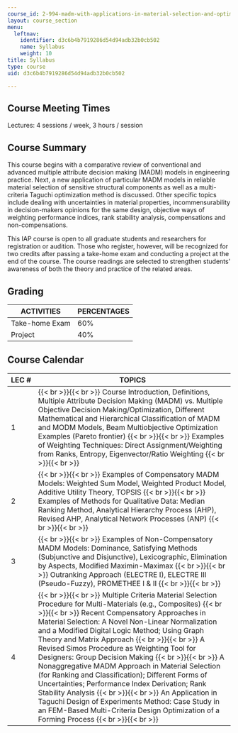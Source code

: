 ```yaml
---
course_id: 2-994-madm-with-applications-in-material-selection-and-optimal-design-january-iap-2007
layout: course_section
menu:
  leftnav:
    identifier: d3c6b4b7919286d54d94adb32b0cb502
    name: Syllabus
    weight: 10
title: Syllabus
type: course
uid: d3c6b4b7919286d54d94adb32b0cb502

---
```


Course Meeting Times
--------------------

Lectures: 4 sessions / week, 3 hours / session

Course Summary
--------------

This course begins with a comparative review of conventional and advanced multiple attribute decision making (MADM) models in engineering practice. Next, a new application of particular MADM models in reliable material selection of sensitive structural components as well as a multi-criteria Taguchi optimization method is discussed. Other specific topics include dealing with uncertainties in material properties, incommensurability in decision-makers opinions for the same design, objective ways of weighting performance indices, rank stability analysis, compensations and non-compensations.

This IAP course is open to all graduate students and researchers for registration or audition. Those who register, however, will be recognized for two credits after passing a take-home exam and conducting a project at the end of the course. The course readings are selected to strengthen students' awareness of both the theory and practice of the related areas.

Grading
-------

| ACTIVITIES | PERCENTAGES |
| --- | --- |
| Take-home Exam | 60% |
| Project | 40% 

Course Calendar
---------------

| LEC # | TOPICS |
| --- | --- |
| 1 |  {{< br >}}{{< br >}} Course Introduction, Definitions, Multiple Attribute Decision Making (MADM) vs. Multiple Objective Decision Making/Optimization, Different Mathematical and Hierarchical Classification of MADM and MODM Models, Beam Multiobjective Optimization Examples (Pareto frontier) {{< br >}}{{< br >}} Examples of Weighting Techniques: Direct Assignment/Weighting from Ranks, Entropy, Eigenvector/Ratio Weighting {{< br >}}{{< br >}}  |
| 2 |  {{< br >}}{{< br >}} Examples of Compensatory MADM Models: Weighted Sum Model, Weighted Product Model, Additive Utility Theory, TOPSIS {{< br >}}{{< br >}} Examples of Methods for Qualitative Data: Median Ranking Method, Analytical Hierarchy Process (AHP), Revised AHP, Analytical Network Processes (ANP) {{< br >}}{{< br >}}  |
| 3 |  {{< br >}}{{< br >}} Examples of Non-Compensatory MADM Models: Dominance, Satisfying Methods (Subjunctive and Disjunctive), Lexicographic, Elimination by Aspects, Modified Maximin-Maximax {{< br >}}{{< br >}} Outranking Approach (ELECTRE I), ELECTRE III (Pseudo-Fuzzy), PROMETHEE I & II {{< br >}}{{< br >}}  |
| 4 |  {{< br >}}{{< br >}} Multiple Criteria Material Selection Procedure for Multi-Materials (e.g., Composites) {{< br >}}{{< br >}} Recent Compensatory Approaches in Material Selection: A Novel Non-Linear Normalization and a Modified Digital Logic Method; Using Graph Theory and Matrix Approach {{< br >}}{{< br >}} A Revised Simos Procedure as Weighting Tool for Designers: Group Decision Making {{< br >}}{{< br >}} A Nonaggregative MADM Approach in Material Selection (for Ranking and Classification); Different Forms of Uncertainties; Performance Index Derivation; Rank Stability Analysis {{< br >}}{{< br >}} An Application in Taguchi Design of Experiments Method: Case Study in an FEM-Based Multi-Criteria Design Optimization of a Forming Process {{< br >}}{{< br >}}